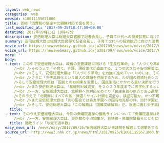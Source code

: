 ```yaml
---
layout: web_news
categories: web
newsid: k10011155671000
title: 首相「消費税の使途や北朝鮮対応で信を問う」
last_modified_at: '2017-09-25T18:47:00+09:00'
datetime: 2017年09月25日 18時47分
description: 安倍総理大臣は総理大臣官邸で記者会見し、子育て世代への投資拡充に向けた消費税の使いみちの見直しや、圧力強化を通じて事態の打開を目指す北朝鮮情勢への対応について、国民の信を問いたいとして、今週２８日に召集される臨時国会の冒頭に衆議院の解散に踏み切ることを正式に表明しました。そのうえで安倍総理大臣は、衆議院選挙の勝敗ラインについて与党で過半数だとし、確保できなければ辞任する考えを示しました。
summary: 安倍総理大臣は総理大臣官邸で記者会見し、子育て世代への投資拡充に向けた消費税の使いみちの見直しや、圧力強化を通じて事態の打開を目指す北朝鮮情勢への対応について、国民の信を問いたいとして、今週２８日に召集される臨時国会の冒頭に衆議院の解散に踏み切ることを正式に表明しました。そのうえで安倍総理大臣は、衆議院選挙の勝敗ラインについて与党で過半数だとし、確保できなければ辞任する考えを示しました。
movie_url: https://newswebeasy.github.io/ja201709/news/web/movie/2017/09/26/k10011155671000.mp4
voice_url: https://newswebeasy.github.io/ja201709/news/web/voice/2017/09/26/k10011155671000.mp3
more: ''
body:
- text: この中で安倍総理大臣は、政権の重要課題に掲げる「生産性革命」と「人づくり革命」について「２つの大改革は、アベノミクス最大の勝負だ。新しい経済政策パッケージを、年内に取りまとめる」と述べました。<br
    /><br />そのうえで「子育て。介護。現役世代が直面する、２つの大きな不安の解消に、大胆に政策資源を投入することで、わが国の社会保障制度を『全世代型』へと大きく転換する。２兆円規模の新たな政策を実施することで、この大改革を成し遂げていく」と述べました。<br
    /><br />そして、安倍総理大臣は「『人づくり革命』を力強く進めていくためには、その安定財源として、再来年１０月に予定される消費税率１０％への引き上げによる財源を活用しなければならない。４兆円余りは借金の返済に使うこととなっているが、使いみちを、私は思い切って変えたい」と述べました。<br
    /><br />さらに「少子高齢化という最大の課題を克服するため、わが国の経済社会システムの大改革に挑戦する。そして、子育て世代への投資を拡充するため、これまでお約束していた消費税の使いみちを見直すことを、本日決断した」と述べました。<br
    />そして安倍総理大臣は「国民とのお約束を変更し、国民生活にかかわる重い決断を行う以上、速やかに国民の信を問わねばならない。そう決心した。２８日に衆議院を解散する」と述べ、今週２８日に召集される臨時国会の冒頭に衆議院の解散に踏み切ることを正式に表明しました。<br
    /><br />また安倍総理大臣は、「基礎的財政収支」を２０２０年度までに黒字化するという財政健全化目標について「達成は困難となるが、安倍政権は財政再建の旗をおろすことはない。目標自体はしっかりと堅持し、達成に向けた具体的な計画を策定する」と述べました。<br
    /><br />一方、安倍総理大臣は、北朝鮮への対応をめぐり「民主主義の原点である選挙が、北朝鮮の脅かしで左右されてはならず、むしろ私は、こういう時期にこそ選挙を行うことで、北朝鮮問題への対応について国民に問いたい」と述べました。<br
    />そのうえで「北朝鮮にすべての核・弾道ミサイル計画を完全な、検証可能な、かつ不可逆的な方法で、放棄させなければならない。そのことを北朝鮮が受け入れない限り、今後ともあらゆる手段による圧力を最大限まで高めていくほかに道はない。私はそう確信している。この選挙で国民から信任を得て、北朝鮮に対して、国際社会とともにきぜんとした対応をとる考えだ」と述べました。<br
    /><br />また安倍総理大臣は「先の国会では森友学園への国有地売却の件、加計学園による獣医学部の新設などが議論となり、国民の皆さまから大きな不信を招いた。私自身、閉会中審査に出席するなど、丁寧に説明する努力を重ねてきた。今後ともその考えに変わりはない。こうした中での選挙は、本当に厳しい選挙となる」と述べました。<br
    /><br />そして、安倍総理大臣は「この解散は『国難突破解散』だ。急速に進む少子高齢化を克服し、わが国の未来をひらく。北朝鮮の脅威に対して、国民の命と平和な暮らしを守り抜く。この国難とも呼ぶべき問題を、私は、全身全霊を傾け、国民の皆様とともに突破していく決意だ」と述べました。
  title: ''
- text: そのうえ安倍総理大臣は、今回の衆議院選挙の勝敗ラインについて「衆議院選挙は政権選択の選挙であり、自公政権を選んでいただけるのか、野党政権を選ぶのかを決める選挙だ。当然、過半数をとれば政権を取り、過半数をとれなければ下野して、私は辞任することになる。目標は常に与党で過半数であり、２３３議席以上をとりたい」と述べました。<br
    /><br />一方、安倍総理大臣は、東京都の小池知事が、若狭勝・衆議院議員らとともに新党「希望の党」を立ち上げる考えを明らかにしたことについて「『希望』というのは、いい響きだと思う。小池知事は第１次安倍政権で防衛大臣も務め、安全保障、基本的な理念は同じだろうと思う」と述べました。
  title: 勝敗ライン「与党で過半数」
easy_news_url: /news/easy/2017/09/26/安倍総理大臣が衆議院を解散して選挙をすると言う/
source_url: http://www3.nhk.or.jp/news/html/20170925/k10011155671000.html
...
```

